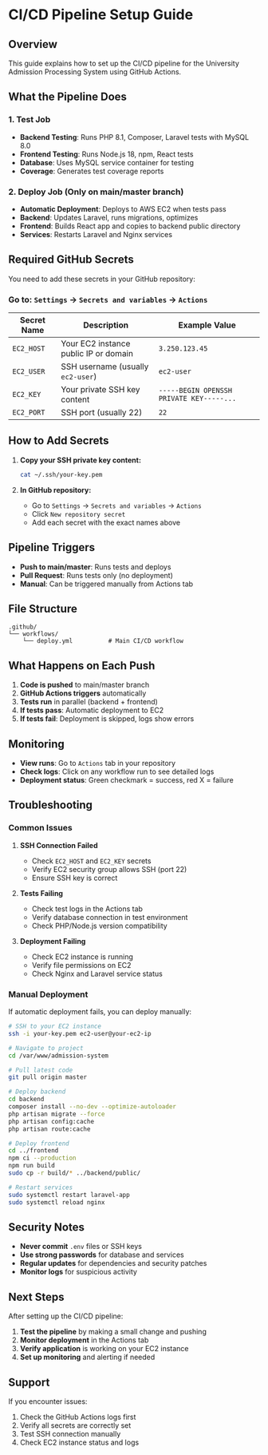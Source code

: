 # CI/CD Pipeline Setup Guide

## Overview
This guide explains how to set up the CI/CD pipeline for the University Admission Processing System using GitHub Actions.

## What the Pipeline Does

### 1. Test Job
- **Backend Testing**: Runs PHP 8.1, Composer, Laravel tests with MySQL 8.0
- **Frontend Testing**: Runs Node.js 18, npm, React tests
- **Database**: Uses MySQL service container for testing
- **Coverage**: Generates test coverage reports

### 2. Deploy Job (Only on main/master branch)
- **Automatic Deployment**: Deploys to AWS EC2 when tests pass
- **Backend**: Updates Laravel, runs migrations, optimizes
- **Frontend**: Builds React app and copies to backend public directory
- **Services**: Restarts Laravel and Nginx services

## Required GitHub Secrets

You need to add these secrets in your GitHub repository:

### Go to: `Settings` → `Secrets and variables` → `Actions`

| Secret Name | Description | Example Value |
|-------------|-------------|---------------|
| `EC2_HOST` | Your EC2 instance public IP or domain | `3.250.123.45` |
| `EC2_USER` | SSH username (usually `ec2-user`) | `ec2-user` |
| `EC2_KEY` | Your private SSH key content | `-----BEGIN OPENSSH PRIVATE KEY-----...` |
| `EC2_PORT` | SSH port (usually 22) | `22` |

## How to Add Secrets

1. **Copy your SSH private key content:**
   ```bash
   cat ~/.ssh/your-key.pem
   ```

2. **In GitHub repository:**
   - Go to `Settings` → `Secrets and variables` → `Actions`
   - Click `New repository secret`
   - Add each secret with the exact names above

## Pipeline Triggers

- **Push to main/master**: Runs tests and deploys
- **Pull Request**: Runs tests only (no deployment)
- **Manual**: Can be triggered manually from Actions tab

## File Structure

```
.github/
└── workflows/
    └── deploy.yml          # Main CI/CD workflow
```

## What Happens on Each Push

1. **Code is pushed** to main/master branch
2. **GitHub Actions triggers** automatically
3. **Tests run** in parallel (backend + frontend)
4. **If tests pass**: Automatic deployment to EC2
5. **If tests fail**: Deployment is skipped, logs show errors

## Monitoring

- **View runs**: Go to `Actions` tab in your repository
- **Check logs**: Click on any workflow run to see detailed logs
- **Deployment status**: Green checkmark = success, red X = failure

## Troubleshooting

### Common Issues

1. **SSH Connection Failed**
   - Check `EC2_HOST` and `EC2_KEY` secrets
   - Verify EC2 security group allows SSH (port 22)
   - Ensure SSH key is correct

2. **Tests Failing**
   - Check test logs in the Actions tab
   - Verify database connection in test environment
   - Check PHP/Node.js version compatibility

3. **Deployment Failing**
   - Check EC2 instance is running
   - Verify file permissions on EC2
   - Check Nginx and Laravel service status

### Manual Deployment

If automatic deployment fails, you can deploy manually:

```bash
# SSH to your EC2 instance
ssh -i your-key.pem ec2-user@your-ec2-ip

# Navigate to project
cd /var/www/admission-system

# Pull latest code
git pull origin master

# Deploy backend
cd backend
composer install --no-dev --optimize-autoloader
php artisan migrate --force
php artisan config:cache
php artisan route:cache

# Deploy frontend
cd ../frontend
npm ci --production
npm run build
sudo cp -r build/* ../backend/public/

# Restart services
sudo systemctl restart laravel-app
sudo systemctl reload nginx
```

## Security Notes

- **Never commit** `.env` files or SSH keys
- **Use strong passwords** for database and services
- **Regular updates** for dependencies and security patches
- **Monitor logs** for suspicious activity

## Next Steps

After setting up the CI/CD pipeline:

1. **Test the pipeline** by making a small change and pushing
2. **Monitor deployment** in the Actions tab
3. **Verify application** is working on your EC2 instance
4. **Set up monitoring** and alerting if needed

## Support

If you encounter issues:
1. Check the GitHub Actions logs first
2. Verify all secrets are correctly set
3. Test SSH connection manually
4. Check EC2 instance status and logs
